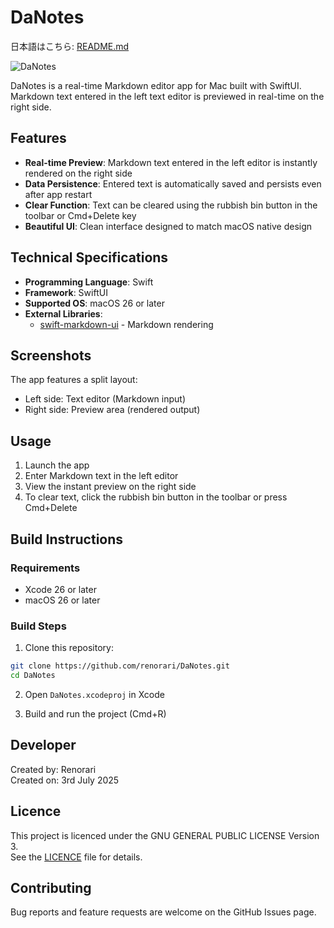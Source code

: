# DaNotes

日本語はこちら: [README.md](./README.md)

![DaNotes](./assets/danotes.svg)

DaNotes is a real-time Markdown editor app for Mac built with SwiftUI.  
Markdown text entered in the left text editor is previewed in real-time on the right side.

## Features

- **Real-time Preview**: Markdown text entered in the left editor is instantly rendered on the right side
- **Data Persistence**: Entered text is automatically saved and persists even after app restart
- **Clear Function**: Text can be cleared using the rubbish bin button in the toolbar or Cmd+Delete key
- **Beautiful UI**: Clean interface designed to match macOS native design

## Technical Specifications

- **Programming Language**: Swift
- **Framework**: SwiftUI
- **Supported OS**: macOS 26 or later
- **External Libraries**:
  - [swift-markdown-ui](https://github.com/gonzalezreal/swift-markdown-ui) - Markdown rendering

## Screenshots

The app features a split layout:

- Left side: Text editor (Markdown input)
- Right side: Preview area (rendered output)

## Usage

1. Launch the app
2. Enter Markdown text in the left editor
3. View the instant preview on the right side
4. To clear text, click the rubbish bin button in the toolbar or press Cmd+Delete

## Build Instructions

### Requirements

- Xcode 26 or later
- macOS 26 or later

### Build Steps

1. Clone this repository:

```bash
git clone https://github.com/renorari/DaNotes.git
cd DaNotes
```

2. Open `DaNotes.xcodeproj` in Xcode

3. Build and run the project (Cmd+R)

## Developer

Created by: Renorari  
Created on: 3rd July 2025

## Licence

This project is licenced under the GNU GENERAL PUBLIC LICENSE Version 3.  
See the [LICENCE](./LICENCE) file for details.

## Contributing

Bug reports and feature requests are welcome on the GitHub Issues page.
